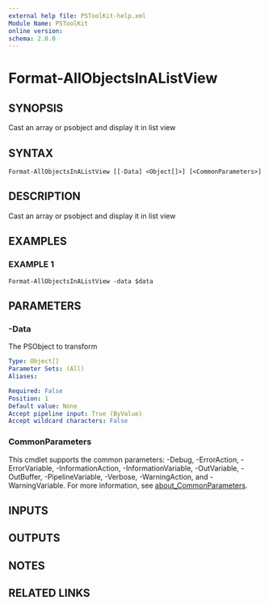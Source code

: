 ```yaml
---
external help file: PSToolKit-help.xml
Module Name: PSToolKit
online version:
schema: 2.0.0
---
```


# Format-AllObjectsInAListView

## SYNOPSIS
Cast an array or psobject and display it in list view

## SYNTAX

```
Format-AllObjectsInAListView [[-Data] <Object[]>] [<CommonParameters>]
```

## DESCRIPTION
Cast an array or psobject and display it in list view

## EXAMPLES

### EXAMPLE 1
```
Format-AllObjectsInAListView -data $data
```

## PARAMETERS

### -Data
The PSObject to transform

```yaml
Type: Object[]
Parameter Sets: (All)
Aliases:

Required: False
Position: 1
Default value: None
Accept pipeline input: True (ByValue)
Accept wildcard characters: False
```

### CommonParameters
This cmdlet supports the common parameters: -Debug, -ErrorAction, -ErrorVariable, -InformationAction, -InformationVariable, -OutVariable, -OutBuffer, -PipelineVariable, -Verbose, -WarningAction, and -WarningVariable. For more information, see [about_CommonParameters](http://go.microsoft.com/fwlink/?LinkID=113216).

## INPUTS

## OUTPUTS

## NOTES

## RELATED LINKS
